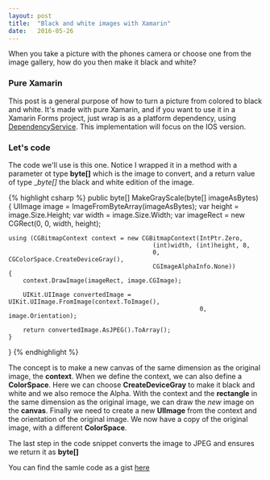 ```yaml
---
layout: post
title:  "Black and white images with Xamarin"
date:   2016-05-26
---
```


<p class="intro">
<span class="dropcap">W</span>hen you take a picture with the phones camera or choose one from the image gallery, how do you then make it black and white?  
</p>

### Pure Xamarin
This post is a general purpose of how to turn a picture from colored to black and white. It's made with pure Xamarin, and if you want to use it in a Xamarin Forms project, just wrap is as a platform dependency, using [DependencyService](https://developer.xamarin.com/guides/xamarin-forms/dependency-service/introduction/). This implementation will focus on the IOS version.

### Let's code

The code we'll use is this one. Notice I wrapped it in a method with a parameter ot type __byte[]__ which is the image to convert, and a return value of type __byte[]_ the black and white edition of the image.

{% highlight csharp %}
public byte[] MakeGrayScale(byte[] imageAsBytes)
{
	UIImage image = ImageFromByteArray(imageAsBytes);
	var height = image.Size.Height;
	var width = image.Size.Width;
	var imageRect = new CGRect(0, 0, width, height);

	using (CGBitmapContext context = new CGBitmapContext(IntPtr.Zero,
											(int)width, (int)height, 8,
											0, CGColorSpace.CreateDeviceGray(),
											CGImageAlphaInfo.None))
	{
		context.DrawImage(imageRect, image.CGImage);

		UIKit.UIImage convertedImage = UIKit.UIImage.FromImage(context.ToImage(),
														 0, image.Orientation);

		return convertedImage.AsJPEG().ToArray();
	}
}
{% endhighlight %}

The concept is to make a new canvas of the same dimension as the original image, the __context__. When we define the context, we can also define a __ColorSpace__. Here we can choose __CreateDeviceGray__ to make it black and white and we also remoce the Alpha.
With the context and the __rectangle__ in the same dimension as the original image, we can draw the _new_ image on the __canvas__.
Finally we need to create a new __UIImage__ from the context and the orientation of the original image. We now have a copy of the original image, with a different __ColorSpace__.

The last step in the code snippet converts the image to JPEG and ensures we return it as __byte[]__
 
You can find the samle code as a gist [here](https://gist.github.com/rasmuschristensen/db61ca59c06fabb9201f60c7413646a7)










